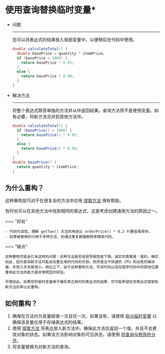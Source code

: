 # 使用查询替换临时变量*

<div class="grid cards" markdown>

- 问题

    ---

    您可以将表达式的结果放入局部变量中，以便稍后在代码中使用。

    ```java
    double calculateTotal() {
      double basePrice = quantity * itemPrice;
      if (basePrice > 1000) {
        return basePrice * 0.95;
      }
      else {
        return basePrice * 0.98;
      }
    }
    ```

- 解决方法

    ---

    将整个表达式移至单独的方法并从中返回结果。查询方法而不是使用变量。如有必要，将新方法合并到其他方法中。

    ```java
    double calculateTotal() {
      if (basePrice() > 1000) {
        return basePrice() * 0.95;
      }
      else {
        return basePrice() * 0.98;
      }
    }
    double basePrice() {
      return quantity * itemPrice;
    }
    ```

</div>

## 为什么重构？

这种重构技巧对于在很复杂的方法中应用 [提取方法](extract-method.md) 很有帮助。

有时也可以在其他方法中找到相同的表达式，这是考虑创建通用方法的原因之一。

=== "好处"

    - 代码可读性。理解 getTax() 方法的用途比 orderPrice() * 0.2 行要容易得多。
    - 如果被替换的行用于多种方法，则通过重复数据删除来精简代码。

=== "缺点"

    这种重构可能会引发这样的问题：这种方法是否容易导致性能下降。诚实的答案是：是的，确实如此，因为查询新方法可能会加重生成的代码的负担。但凭借当今快速的 CPU 和出色的编译器，负担几乎总是很小。相比之下，由于这种重构方法，可读代码以及在程序代码中的其他位置重用此方法的能力是非常明显的好处。

    尽管如此，如果您的临时变量用于缓存真正耗时的表达式的结果，您可能希望在将表达式提取到新方法后停止此重构。

## 如何重构？

1. 确保在方法内为变量赋值一次且仅一次。如果没有，请使用 [拆分临时变量](./split-temporary-variable.md) 以确保该变量仅用于存储表达式的结果。
2. 使用 [提取方法](./extract-method.md) 将表达放入新方法中。确保此方法仅返回一个值，并且不会更改对象的状态。如果该方法影响对象的可见状态，请使用 [将查询与修饰符分开]()。
3. 将变量替换为对新方法的查询。